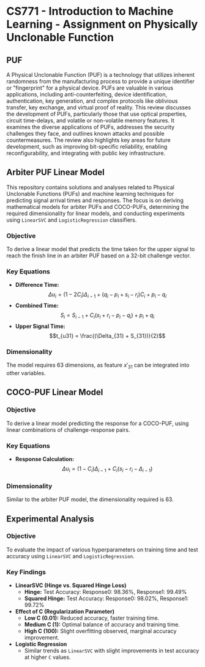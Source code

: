 # CS771 - Introduction to Machine Learning - Assignment on Physically Unclonable Function
## PUF
A Physical Unclonable Function (PUF) is a technology that utilizes inherent randomness from the manufacturing process to provide a unique identifier or "fingerprint" for a physical device. PUFs are valuable in various applications, including anti-counterfeiting, device identification, authentication, key generation, and complex protocols like oblivious transfer, key exchange, and virtual proof of reality. This review discusses the development of PUFs, particularly those that use optical properties, circuit time-delays, and volatile or non-volatile memory features. It examines the diverse applications of PUFs, addresses the security challenges they face, and outlines known attacks and possible countermeasures. The review also highlights key areas for future development, such as improving bit-specific reliability, enabling reconfigurability, and integrating with public key infrastructure.

## Arbiter PUF Linear Model

This repository contains solutions and analyses related to Physical Unclonable Functions (PUFs) and machine learning techniques for predicting signal arrival times and responses. The focus is on deriving mathematical models for arbiter PUFs and COCO-PUFs, determining the required dimensionality for linear models, and conducting experiments using `LinearSVC` and `LogisticRegression` classifiers.

### Objective
To derive a linear model that predicts the time taken for the upper signal to reach the finish line in an arbiter PUF based on a 32-bit challenge vector.

### Key Equations
- **Difference Time:**  
  $$\Delta u_i = (1 - 2C_i)\Delta_{i-1} + (q_i - p_i + s_i - r_i)C_i + p_i - q_i$$
- **Combined Time:**  
  $$S_i = S_{i-1} + C_i(s_i + r_i - p_i - q_i) + p_i + q_i$$
- **Upper Signal Time:**  
  $$t_{u31} = \frac{(\Delta_{31} + S_{31})}{2}$$

### Dimensionality
The model requires 63 dimensions, as feature $x'_{31}$ can be integrated into other variables.

## COCO-PUF Linear Model

### Objective
To derive a linear model predicting the response for a COCO-PUF, using linear combinations of challenge-response pairs.

### Key Equations
- **Response Calculation:**  
  $$\Delta u_i = (1 - C_i)\Delta_{i-1} + C_i(s_i - r_i - \Delta_{i-1})$$

### Dimensionality  
Similar to the arbiter PUF model, the dimensionality required is 63.

## Experimental Analysis

### Objective
To evaluate the impact of various hyperparameters on training time and test accuracy using `LinearSVC` and `LogisticRegression`.

### Key Findings
- **LinearSVC (Hinge vs. Squared Hinge Loss)**
  - **Hinge:** Test Accuracy: Response0: 98.36%, Response1: 99.49%
  - **Squared Hinge:** Test Accuracy: Response0: 98.02%, Response1: 99.72%
- **Effect of C (Regularization Parameter)**
  - **Low C (0.01):** Reduced accuracy, faster training time.
  - **Medium C (1):** Optimal balance of accuracy and training time.
  - **High C (100):** Slight overfitting observed, marginal accuracy improvement.
- **Logistic Regression**
  - Similar trends as `LinearSVC` with slight improvements in test accuracy at higher `C` values.
